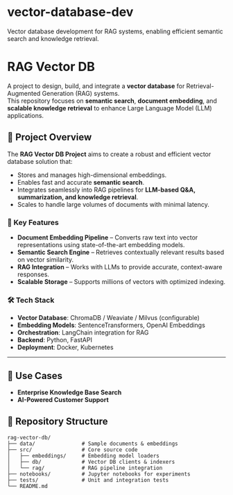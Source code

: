 # vector-database-dev
Vector database development for RAG systems, enabling efficient semantic search and knowledge retrieval.

# RAG Vector DB

A project to design, build, and integrate a **vector database** for Retrieval-Augmented Generation (RAG) systems.  
This repository focuses on **semantic search**, **document embedding**, and **scalable knowledge retrieval** to enhance Large Language Model (LLM) applications.

## 📌 Project Overview

The **RAG Vector DB Project** aims to create a robust and efficient vector database solution that:
- Stores and manages high-dimensional embeddings.
- Enables fast and accurate **semantic search**.
- Integrates seamlessly into RAG pipelines for **LLM-based Q&A, summarization, and knowledge retrieval**.
- Scales to handle large volumes of documents with minimal latency.

### 🔹 Key Features
- **Document Embedding Pipeline** – Converts raw text into vector representations using state-of-the-art embedding models.
- **Semantic Search Engine** – Retrieves contextually relevant results based on vector similarity.
- **RAG Integration** – Works with LLMs to provide accurate, context-aware responses.
- **Scalable Storage** – Supports millions of vectors with optimized indexing.

### 🛠️ Tech Stack
- **Vector Database**: ChromaDB / Weaviate / Milvus (configurable)
- **Embedding Models**: SentenceTransformers, OpenAI Embeddings
- **Orchestration**: LangChain integration for RAG
- **Backend**: Python, FastAPI
- **Deployment**: Docker, Kubernetes

---

## 🚀 Use Cases
- **Enterprise Knowledge Base Search**
- **AI-Powered Customer Support**


## 📂 Repository Structure

```plaintext
rag-vector-db/
├── data/               # Sample documents & embeddings
├── src/                # Core source code
│   ├── embeddings/     # Embedding model loaders
│   ├── db/             # Vector DB clients & indexers
│   └── rag/            # RAG pipeline integration
├── notebooks/          # Jupyter notebooks for experiments
├── tests/              # Unit and integration tests
└── README.md

